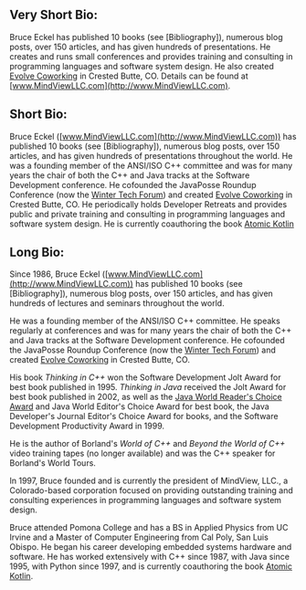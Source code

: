 ## Very Short Bio:

Bruce Eckel has published 10 books (see [Bibliography]), numerous blog posts,
over 150 articles, and has given hundreds of presentations. He creates and
runs small conferences and provides training and consulting in programming
languages and software system design. He also created [Evolve
Coworking](http://www.EvolveWork.co) in Crested Butte, CO. Details can be
found at [www.MindViewLLC.com](http://www.MindViewLLC.com).


## Short Bio:

Bruce Eckel ([www.MindViewLLC.com](http://www.MindViewLLC.com)) has published
10 books (see [Bibliography]), numerous blog posts, over 150 articles, and has
given hundreds of presentations throughout the world. He was a founding member
of the ANSI/ISO C++ committee and was for many years the chair of both the C++
and Java tracks at the Software Development conference. He cofounded the
JavaPosse Roundup Conference (now the [Winter Tech
Forum](http://www.WinterTechForum.com)) and created [Evolve
Coworking](http://www.EvolveWork.co) in Crested Butte, CO. He periodically
holds Developer Retreats and provides public and private training and
consulting in programming languages and software system design. He is
currently coauthoring the book [Atomic Kotlin](https://www.atomickotlin.com/)

## Long Bio:

Since 1986, Bruce Eckel ([www.MindViewLLC.com](http://www.MindViewLLC.com))
has published 10 books (see [Bibliography]), numerous blog posts, over 150
articles, and has given hundreds of lectures and seminars throughout the
world.

He was a founding member of the ANSI/ISO C++ committee. He speaks regularly at
conferences and was for many years the chair of both the C++ and Java tracks
at the Software Development conference. He cofounded the JavaPosse Roundup
Conference (now the [Winter Tech Forum](http://www.WinterTechForum.com)) and
created [Evolve Coworking](http://www.EvolveWork.co) in Crested Butte, CO.

His book *Thinking in C++* won the Software Development Jolt Award for best
book published in 1995. *Thinking in Java* received the Jolt Award for best
book published in 2002, as well as the [Java World Reader's Choice
Award](http://www.javaworld.com/javaworld/rcawards99/jw-0320-rca.html) and
Java World Editor's Choice Award for best book, the Java Developer's Journal
Editor's Choice Award for books, and the Software Development Productivity
Award in 1999.

He is the author of Borland's *World of C++* and *Beyond the World of
C++* video training tapes (no longer available) and was the C++ speaker
for Borland's World Tours.

In 1997, Bruce founded and is currently the president of MindView, LLC.,
a Colorado-based corporation focused on providing outstanding training
and consulting experiences in programming languages and software system
design.

Bruce attended Pomona College and has a BS in Applied Physics from UC Irvine
and a Master of Computer Engineering from Cal Poly, San Luis Obispo. He began
his career developing embedded systems hardware and software. He has worked
extensively with C++ since 1987, with Java since 1995, with Python since 1997,
and is currently coauthoring the book [Atomic
Kotlin](https://www.atomickotlin.com/).

